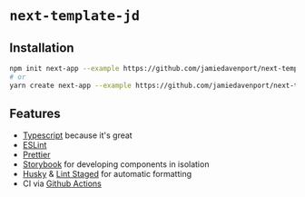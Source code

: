 # `next-template-jd`

## Installation

```bash
npm init next-app --example https://github.com/jamiedavenport/next-template-jd/tree/master <dir>
# or
yarn create next-app --example https://github.com/jamiedavenport/next-template-jd/tree/master <dir>
```

## Features

* [Typescript](https://www.typescriptlang.org/) because it's great
* [ESLint](https://eslint.org/)
* [Prettier](https://prettier.io/)
* [Storybook](https://storybook.js.org/) for developing components in isolation
* [Husky](https://github.com/typicode/husky) & [Lint Staged](https://github.com/okonet/lint-staged) for automatic formatting
* CI via [Github Actions](https://github.com/features/actions)